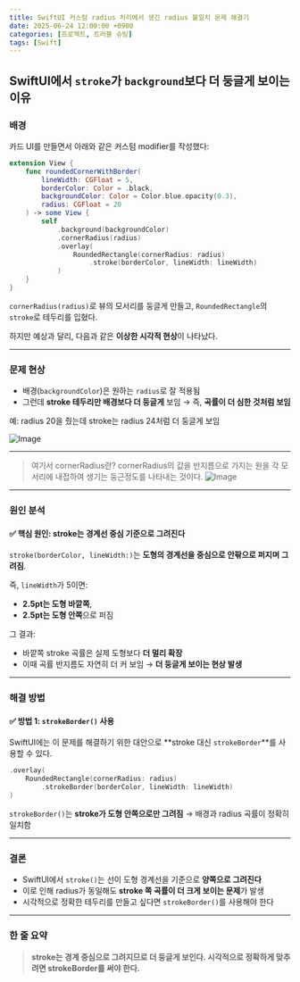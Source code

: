 ```yaml
---
title: SwiftUI 커스텀 radius 처리에서 생긴 radius 불일치 문제 해결기
date: 2025-06-24 12:00:00 +0900
categories: [프로젝트, 트러블 슈팅]
tags: [Swift]
---
```



## SwiftUI에서 `stroke`가 `background`보다 더 둥글게 보이는 이유

### 배경

카드 UI를 만들면서 아래와 같은 커스텀 modifier를 작성했다:

```swift
extension View {
    func roundedCornerWithBorder(
        lineWidth: CGFloat = 5,
        borderColor: Color = .black,
        backgroundColor: Color = Color.blue.opacity(0.3),
        radius: CGFloat = 20
    ) -> some View {
        self
            .background(backgroundColor)
            .cornerRadius(radius)
            .overlay(
                RoundedRectangle(cornerRadius: radius)
                    .stroke(borderColor, lineWidth: lineWidth)
            )
    }
}
```

`cornerRadius(radius)`로 뷰의 모서리를 둥글게 만들고,
`RoundedRectangle`의 `stroke`로 테두리를 입혔다.

하지만 예상과 달리, 다음과 같은 **이상한 시각적 현상**이 나타났다.

---

### 문제 현상

* 배경(`backgroundColor`)은 원하는 `radius`로 잘 적용됨
* 그런데 **stroke 테두리만 배경보다 더 둥글게** 보임
  → 즉, **곡률이 더 심한 것처럼 보임**

예: radius 20을 줬는데
stroke는 radius 24처럼 더 둥글게 보임

![Image](https://github.com/user-attachments/assets/577ce312-ad26-46f2-8cf9-026a0e5ee2d0)

---

> 여기서 cornerRadius란?
> cornerRadius의 값을 반지름으로 가지는 원을 각 모서리에 내접하여 생기는 둥근정도를 나타내는 것이다.
> ![Image](https://github.com/user-attachments/assets/a570443a-882e-4bea-ba2c-fa2a1d25f390)


---

### 원인 분석

#### ✅ 핵심 원인: stroke는 경계선 중심 기준으로 그려진다

`stroke(borderColor, lineWidth:)`는
**도형의 경계선을 중심으로 안팎으로 퍼지며 그려짐**.

즉, `lineWidth`가 5이면:

* **2.5pt는 도형 바깥쪽**,
* **2.5pt는 도형 안쪽**으로 퍼짐

그 결과:

* 바깥쪽 stroke 곡률은 실제 도형보다 **더 멀리 확장**
* 이때 곡률 반지름도 자연히 더 커 보임 → **더 둥글게 보이는 현상 발생**

---

### 해결 방법

#### ✅ 방법 1: `strokeBorder()` 사용

SwiftUI에는 이 문제를 해결하기 위한 대안으로
\*\*stroke 대신 `strokeBorder`\*\*를 사용할 수 있다.

```swift
.overlay(
    RoundedRectangle(cornerRadius: radius)
        .strokeBorder(borderColor, lineWidth: lineWidth)
)
```

`strokeBorder()`는 **stroke가 도형 안쪽으로만 그려짐**
→ 배경과 radius 곡률이 정확히 일치함

---

### 결론

* SwiftUI에서 `stroke()`는 선이 도형 경계선을 기준으로 **양쪽으로 그려진다**
* 이로 인해 radius가 동일해도 **stroke 쪽 곡률이 더 크게 보이는 문제**가 발생
* 시각적으로 정확한 테두리를 만들고 싶다면 `strokeBorder()`를 사용해야 한다

---

### 한 줄 요약

> **stroke는 경계 중심으로 그려지므로 더 둥글게 보인다. 시각적으로 정확하게 맞추려면 strokeBorder를 써야 한다.**

